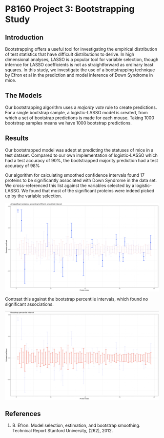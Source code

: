 # P8160 Project 3: Bootstrapping Study

## Introduction

Bootstrapping offers a useful tool for investigating the empirical distribution of test statistics that have difficult distributions to derive. In high dimensional analyses, LASSO is a popular tool for variable selection, though infernce for LASSO coefficients is not as straightforward as ordinary least squares. In this study, we investigate the use of a bootstrapping technique by Efron et al in the prediction and model inference of Down Syndrome in mice. 

## The Models

Our bootstrapping algorithm uses a *majority vote* rule to create predictions. For a single bootstrap sample, a logistic-LASSO model is created, from which a set of bootstrap predictions is made for each mouse. Taking 1000 bootstrap samples means we have 1000 bootstrap predictions. 

## Results

Our bootstrapped model was adept at predicting the statuses of mice in a test dataset. Compared to our own implementation of logistic-LASSO which had a test accuracy of 90%, the bootstrapped majority prediction had a test accuracy of 98%

Our algorithm for calculating smoothed confidence intervals found 17 proteins to be significantly associated with Down Syndrome in the data set. We cross-referenced this list against the variables selected by a logistic-LASSO. We found that most of the significant proteins were indeed picked up by the variable selection. 

![Efron](./efron-interval.png)

Contrast this against the bootstrap percentile intervals, which found no significant associations. 

![Percentile](./percentile-interval.png)

## References

1. B. Efron. Model selection, estimation, and bootstrap smoothing. Technical Report Stanford University, (262), 2012.